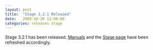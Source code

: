 ```yaml
---
layout: post
title:  "Stage 3.2.1 Released"
date:   2009-10-20 12:00:00
categories: releases stage
---
```


Stage 3.2.1 has been released.
[Manuals](/manuals) and the [Stage page](/stage) have been refreshed accordingly.
